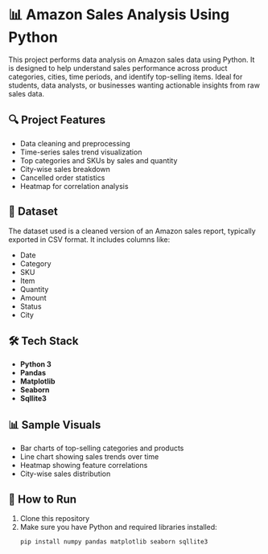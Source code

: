 # 📊 Amazon Sales Analysis Using Python

This project performs data analysis on Amazon sales data using Python. It is designed to help understand sales performance across product categories, cities, time periods, and identify top-selling items. Ideal for students, data analysts, or businesses wanting actionable insights from raw sales data.

## 🔍 Project Features

- Data cleaning and preprocessing
- Time-series sales trend visualization
- Top categories and SKUs by sales and quantity
- City-wise sales breakdown
- Cancelled order statistics
- Heatmap for correlation analysis

## 📁 Dataset

The dataset used is a cleaned version of an Amazon sales report, typically exported in CSV format. It includes columns like:
- Date
- Category
- SKU
- Item
- Quantity
- Amount
- Status
- City

## 🛠️ Tech Stack

- **Python 3**
- **Pandas**
- **Matplotlib**
- **Seaborn**
- **Sqllite3**

## 📊 Sample Visuals

- Bar charts of top-selling categories and products  
- Line chart showing sales trends over time  
- Heatmap showing feature correlations  
- City-wise sales distribution

## 🚀 How to Run

1. Clone this repository
2. Make sure you have Python and required libraries installed:
   ```bash
   pip install numpy pandas matplotlib seaborn sqllite3
